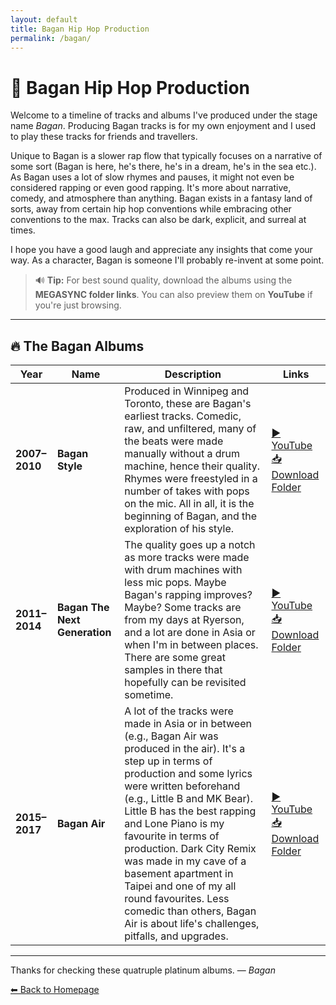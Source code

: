 ```yaml
---
layout: default
title: Bagan Hip Hop Production
permalink: /bagan/
---
```


# 🎤 Bagan Hip Hop Production

Welcome to a timeline of tracks and albums I've produced under the stage name *Bagan*. Producing Bagan tracks is for my own enjoyment and I used to play these tracks for friends and travellers.

Unique to Bagan is a slower rap flow that typically focuses on a narrative of some sort (Bagan is here, he's there, he's in a dream, he's in the sea etc.). As Bagan uses a lot of slow rhymes and pauses, it might not even be considered rapping or even good rapping. It's more about narrative, comedy, and atmosphere than anything. Bagan exists in a fantasy land of sorts, away from certain hip hop conventions while embracing other conventions to the max. Tracks can also be dark, explicit, and surreal at times.

I hope you have a good laugh and appreciate any insights that come your way. As a character, Bagan is someone I'll probably re-invent at some point.   

> 🔊 **Tip:** For best sound quality, download the albums using the **MEGASYNC folder links**. You can also preview them on **YouTube** if you're just browsing.

---

## 🔥 The Bagan Albums

| Year | Name | Description | Links |
|------|------|-------------|-------|
| **2007–2010** | **Bagan Style** | Produced in Winnipeg and Toronto, these are Bagan's earliest tracks. Comedic, raw, and unfiltered, many of the beats were made manually without a drum machine, hence their quality. Rhymes were freestyled in a number of takes with pops on the mic. All in all, it is the beginning of Bagan, and the exploration of his style. | <a href="https://youtu.be/AcSF6BUJC5g" target="_blank">▶️ YouTube</a><br><a href="https://mega.nz/folder/mtIxyC6Y#3fdqsJMIaipYeHryo3zGUA" target="_blank">📥 Download Folder</a> |
| **2011–2014** | **Bagan The Next Generation** | The quality goes up a notch as more tracks were made with drum machines with less mic pops. Maybe Bagan's rapping improves? Maybe? Some tracks are from my days at Ryerson, and a lot are done in Asia or when I'm in between places. There are some great samples in there that hopefully can be revisited sometime. | <a href="https://youtu.be/DKIDSCJfZ3Y" target="_blank">▶️ YouTube</a><br><a href="https://mega.nz/folder/CowBzIJR#bll9vCV6hpiSqrcDXtU41g" target="_blank">📥 Download Folder</a> |
| **2015–2017** | **Bagan Air** | A lot of the tracks were made in Asia or in between (e.g., Bagan Air was produced in the air). It's a step up in terms of production and some lyrics were written beforehand (e.g., Little B and MK Bear). Little B has the best rapping and Lone Piano is my favourite in terms of production. Dark City Remix was made in my cave of a basement apartment in Taipei and one of my all round favourites. Less comedic than others, Bagan Air is about life's challenges, pitfalls, and upgrades. | <a href="https://youtu.be/LhQsktGmCoc" target="_blank">▶️ YouTube</a><br><a href="https://mega.nz/folder/Ct5kEBgC#B2MQI44h68D0sKd5hqB-dQ" target="_blank">📥 Download Folder</a> |



---

Thanks for checking these quatruple platinum albums.
— *Bagan*

[⬅ Back to Homepage](/)
